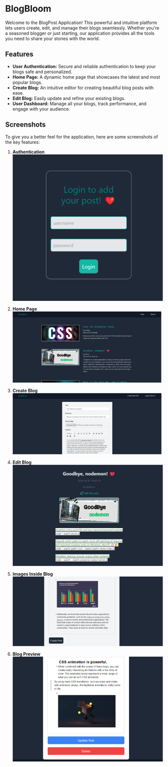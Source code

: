 # BlogBloom

Welcome to the BlogPost Application! This powerful and intuitive platform lets users create, edit, and manage their blogs seamlessly. Whether you're a seasoned blogger or just starting, our application provides all the tools you need to share your stories with the world.

## Features

- **User Authentication:** Secure and reliable authentication to keep your blogs safe and personalized.
- **Home Page:** A dynamic home page that showcases the latest and most popular blogs.
- **Create Blog:** An intuitive editor for creating beautiful blog posts with ease.
- **Edit Blog:** Easily update and refine your existing blogs.
- **User Dashboard:** Manage all your blogs, track performance, and engage with your audience.

## Screenshots

To give you a better feel for the application, here are some screenshots of the key features:

1. **Authentication**  
   ![Authentication](login.png)
   
2. **Home Page**  
   ![Home Page](homepage.png)

3. **Create Blog**  
   ![Create Blog](createpost.png)

4. **Edit Blog**  
   ![Edit Blog](editing_features.png)

5. **Images Inside Blog**  
   ![User Dashboard](imageinsideblog.png)

6. **Blog Preview**  
   ![Blog Preview](update.png)


